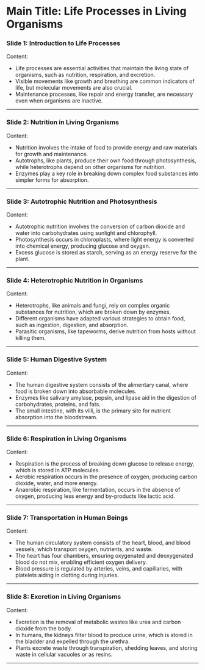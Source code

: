 # Main Title: Life Processes in Living Organisms  

### **Slide 1: Introduction to Life Processes**  
Content:  
- Life processes are essential activities that maintain the living state of organisms, such as nutrition, respiration, and excretion.  
- Visible movements like growth and breathing are common indicators of life, but molecular movements are also crucial.  
- Maintenance processes, like repair and energy transfer, are necessary even when organisms are inactive.  

---

### **Slide 2: Nutrition in Living Organisms**  
Content:  
- Nutrition involves the intake of food to provide energy and raw materials for growth and maintenance.  
- Autotrophs, like plants, produce their own food through photosynthesis, while heterotrophs depend on other organisms for nutrition.  
- Enzymes play a key role in breaking down complex food substances into simpler forms for absorption.  

---

### **Slide 3: Autotrophic Nutrition and Photosynthesis**  
Content:  
- Autotrophic nutrition involves the conversion of carbon dioxide and water into carbohydrates using sunlight and chlorophyll.  
- Photosynthesis occurs in chloroplasts, where light energy is converted into chemical energy, producing glucose and oxygen.  
- Excess glucose is stored as starch, serving as an energy reserve for the plant.  

---

### **Slide 4: Heterotrophic Nutrition in Organisms**  
Content:  
- Heterotrophs, like animals and fungi, rely on complex organic substances for nutrition, which are broken down by enzymes.  
- Different organisms have adapted various strategies to obtain food, such as ingestion, digestion, and absorption.  
- Parasitic organisms, like tapeworms, derive nutrition from hosts without killing them.  

---

### **Slide 5: Human Digestive System**  
Content:  
- The human digestive system consists of the alimentary canal, where food is broken down into absorbable molecules.  
- Enzymes like salivary amylase, pepsin, and lipase aid in the digestion of carbohydrates, proteins, and fats.  
- The small intestine, with its villi, is the primary site for nutrient absorption into the bloodstream.  

---

### **Slide 6: Respiration in Living Organisms**  
Content:  
- Respiration is the process of breaking down glucose to release energy, which is stored in ATP molecules.  
- Aerobic respiration occurs in the presence of oxygen, producing carbon dioxide, water, and more energy.  
- Anaerobic respiration, like fermentation, occurs in the absence of oxygen, producing less energy and by-products like lactic acid.  

---

### **Slide 7: Transportation in Human Beings**  
Content:  
- The human circulatory system consists of the heart, blood, and blood vessels, which transport oxygen, nutrients, and waste.  
- The heart has four chambers, ensuring oxygenated and deoxygenated blood do not mix, enabling efficient oxygen delivery.  
- Blood pressure is regulated by arteries, veins, and capillaries, with platelets aiding in clotting during injuries.  

---

### **Slide 8: Excretion in Living Organisms**  
Content:  
- Excretion is the removal of metabolic wastes like urea and carbon dioxide from the body.  
- In humans, the kidneys filter blood to produce urine, which is stored in the bladder and expelled through the urethra.  
- Plants excrete waste through transpiration, shedding leaves, and storing waste in cellular vacuoles or as resins.  

---